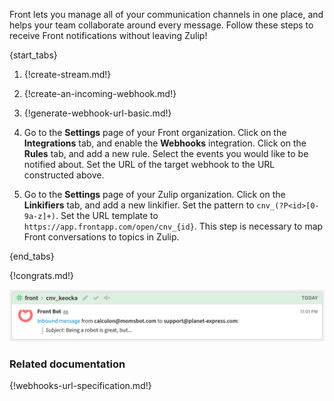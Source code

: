 Front lets you manage all of your communication channels in one place,
and helps your team collaborate around every message. Follow these steps
to receive Front notifications without leaving Zulip!

{start_tabs}

1. {!create-stream.md!}

1. {!create-an-incoming-webhook.md!}

1. {!generate-webhook-url-basic.md!}

1. Go to the **Settings** page of your Front organization. Click on the
**Integrations** tab, and enable the **Webhooks** integration. Click on
the **Rules** tab, and add a new rule. Select the events you would like to
be notified about. Set the URL of the target webhook to the URL
constructed above.

1. Go to the **Settings** page of your Zulip organization. Click on the
**Linkifiers** tab, and add a new linkifier. Set the pattern to
`cnv_(?P<id>[0-9a-z]+)`. Set the URL template to
`https://app.frontapp.com/open/cnv_{id}`. This step is necessary to map
Front conversations to topics in Zulip.

{end_tabs}

{!congrats.md!}

![](/static/images/integrations/front/001.png)

### Related documentation

{!webhooks-url-specification.md!}